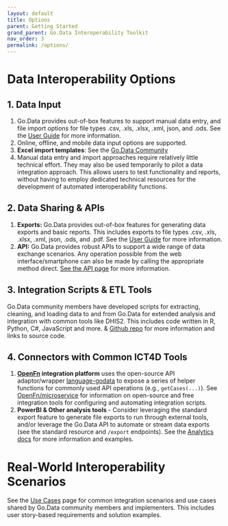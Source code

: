 ```yaml
---
layout: default
title: Options
parent: Getting Started
grand_parent: Go.Data Interoperability Toolkit
nav_order: 3
permalink: /options/
---
```


# Data Interoperability Options
## 1. Data Input
1. Go.Data provides out-of-box features to support manual data entry, and file import options for file types .csv, .xls, .xlsx, .xml, json, and .ods. See the [User Guide](https://community-godata.who.int/page/documents) for more information. 
2. Online, offline, and mobile data input options are supported. 
3. **Excel import templates**: See the [Go.Data Community](https://community-godata.who.int/page/documents)
4. Manual data entry and import approaches require relatively little technical effort. They may also be used temporarily to pilot a data integration approach. This allows users to test functionality and reports, without having to employ dedicated technical resources for the development of automated interoperability functions.


## 2. Data Sharing & APIs
1. **Exports:** Go.Data provides out-of-box features for generating data exports and basic reports. This includes exports to file types .csv, .xls, .xlsx, .xml, json, .ods, and .pdf.  See the [User Guide](https://community-godata.who.int/page/documents) for more information. 
2. **API:** Go.Data provides robust APIs to support a wide range of data exchange scenarios. Any operation possible from the web interface/smartphone can also be made by calling the appropriate method direct. [See the API page](https://worldhealthorganization.github.io/godata/api-docs/) for more information. 

## 3. Integration Scripts & ETL Tools
Go.Data community members have developed scripts for extracting, cleaning, and loading data to and from Go.Data for extended analysis and integration with common tools like DHIS2. This includes code written in R, Python, C#, JavaScript and more.  & [Github repo](https://github.com/WorldHealthOrganization/godata/) for more information and links to source code.  

## 4. Connectors with Common ICT4D Tools
1. **[OpenFn](https://docs.openfn.org/) integration platform** uses the open-source API adaptor/wrapper [language-godata](https://github.com/WorldHealthOrganization/language-godata) to expose a series of helper functions for commonly used API operations (e.g., `getCases(...)`). See [OpenFn/microservice](https://openfn.github.io/microservice/) for information on open-source and free integration tools for configuring and automating integration scripts. 
2. **PowerBI & Other analysis tools** - Consider leveraging the standard export feature to generate file exports to run through external tools, and/or leverage the Go.Data API to automate or stream data exports (see the standard resource and `/export` endpoints). See the [Analytics docs](https://worldhealthorganization.github.io/godata/analytics/) for more information and examples. 


# Real-World Interoperability Scenarios
See the [Use Cases](https://worldhealthorganization.github.io/godata/use-cases/) page for common integration scenarios and use cases shared by Go.Data community members and implementers. This includes user story-based requirements and solution examples. 



